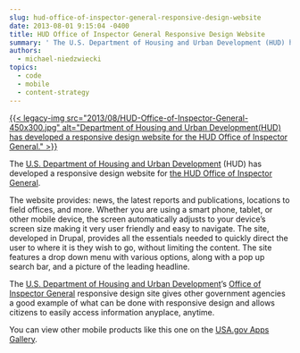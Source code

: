 ```yaml
---
slug: hud-office-of-inspector-general-responsive-design-website
date: 2013-08-01 9:15:04 -0400
title: HUD Office of Inspector General Responsive Design Website
summary: ' The U.S. Department of Housing and Urban Development (HUD) has developed a responsive design website for the HUD Office of Inspector General. The website provides: news, the latest reports and publications, locations to'
authors:
  - michael-niedzwiecki
topics:
  - code
  - mobile
  - content-strategy
---
```


[{{< legacy-img src="2013/08/HUD-Office-of-Inspector-General-450x300.jpg" alt="Department of Housing and Urban Development(HUD) has developed a responsive design website for the HUD Office of Inspector General." >}}](https://s3.amazonaws.com/digitalgov/_legacy-img/2013/08/HUD-Office-of-Inspector-General.jpg)

The [U.S. Department of Housing and Urban Development](http://portal.hud.gov/hudportal/HUD) (HUD) has developed a responsive design website for [the HUD Office of Inspector General](http://www.hudoig.gov/).

The website provides: news, the latest reports and publications, locations to field offices, and more. Whether you are using a smart phone, tablet, or other mobile device, the screen automatically adjusts to your device’s screen size making it very user friendly and easy to navigate. The site, developed in Drupal, provides all the essentials needed  to quickly direct the user to where it is they wish to go, without limiting the content. The site features a drop down menu with various options, along with a pop up search bar, and a picture of the leading headline.

The [U.S. Department of Housing and Urban Development](http://portal.hud.gov/hudportal/HUD)’s [Office of Inspector General](http://www.hudoig.gov/) responsive design site gives other government agencies a good example of what can be done with responsive design and allows citizens to easily access information anyplace, anytime.

You can view other mobile products like this one on the [USA.gov Apps Gallery](http://apps.usa.gov/).